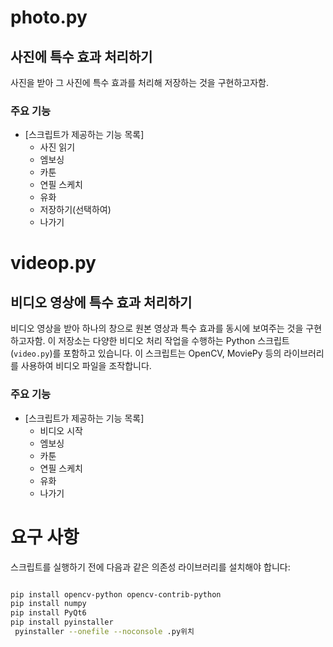 # photo.py
## 사진에 특수 효과 처리하기
사진을 받아 그 사진에 특수 효과를 처리해 저장하는 것을 구현하고자함.

### 주요 기능
- [스크립트가 제공하는 기능 목록]
  - 사진 읽기
  - 엠보싱
  - 카툰
  - 연필 스케치
  - 유화
  - 저장하기(선택하여)
  - 나가기

# videop.py
## 비디오 영상에 특수 효과 처리하기
비디오 영상을 받아 하나의 창으로 원본 영상과 특수 효과를 동시에 보여주는 것을 구현하고자함.
이 저장소는 다양한 비디오 처리 작업을 수행하는 Python 스크립트(`video.py`)를 포함하고 있습니다.
이 스크립트는 OpenCV, MoviePy 등의 라이브러리를 사용하여 비디오 파일을 조작합니다.

### 주요 기능

- [스크립트가 제공하는 기능 목록]
  - 비디오 시작
  - 엠보싱
  - 카툰
  - 연필 스케치
  - 유화
  - 나가기

# 요구 사항

스크립트를 실행하기 전에 다음과 같은 의존성 라이브러리를 설치해야 합니다:

```bash

pip install opencv-python opencv-contrib-python
pip install numpy
pip install PyQt6
pip install pyinstaller
 pyinstaller --onefile --noconsole .py위치
